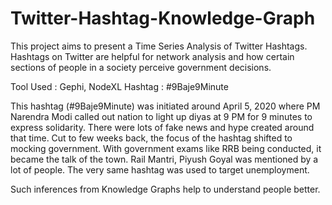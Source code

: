 # Twitter-Hashtag-Knowledge-Graph
This project aims to present a Time Series Analysis of Twitter Hashtags. Hashtags on Twitter are helpful for network analysis and how certain sections of people in a society perceive government decisions.

Tool Used : Gephi, NodeXL
Hashtag : #9Baje9Minute

This hashtag (#9Baje9Minute) was initiated around April 5, 2020 where PM Narendra Modi called out nation to light up diyas at 9 PM for 9 minutes to express solidarity. There were lots of fake news and hype created around that time. Cut to few weeks back, the focus of the hashtag shifted to mocking government. With government exams like RRB being conducted, it became the talk of the town. Rail Mantri, Piyush Goyal was mentioned by a lot of people. The very same hashtag was used to target unemployment. 

Such inferences from Knowledge Graphs help to understand people better. 
